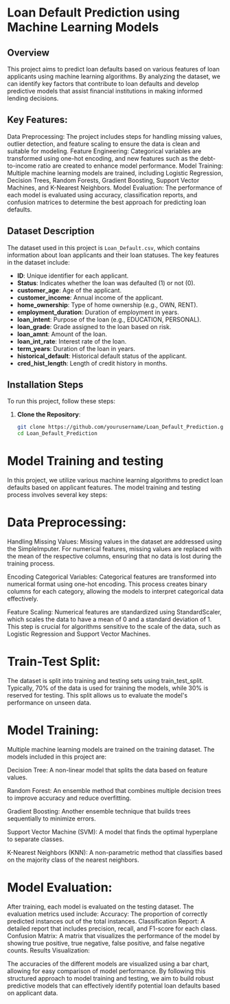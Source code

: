 # Loan Default Prediction using Machine Learning Models

## Overview
This project aims to predict loan defaults based on various features of loan applicants using machine learning algorithms. By analyzing the dataset, we can identify key factors that contribute to loan defaults and develop predictive models that assist financial institutions in making informed lending decisions.

## Key Features:
Data Preprocessing: The project includes steps for handling missing values, outlier detection, and feature scaling to ensure the data is clean and suitable for modeling.
Feature Engineering: Categorical variables are transformed using one-hot encoding, and new features such as the debt-to-income ratio are created to enhance model performance.
Model Training: Multiple machine learning models are trained, including Logistic Regression, Decision Trees, Random Forests, Gradient Boosting, Support Vector Machines, and K-Nearest Neighbors.
Model Evaluation: The performance of each model is evaluated using accuracy, classification reports, and confusion matrices to determine the best approach for predicting loan defaults.

## Dataset Description
The dataset used in this project is `Loan_Default.csv`, which contains information about loan applicants and their loan statuses. The key features in the dataset include:

- **ID**: Unique identifier for each applicant.
- **Status**: Indicates whether the loan was defaulted (1) or not (0).
- **customer_age**: Age of the applicant.
- **customer_income**: Annual income of the applicant.
- **home_ownership**: Type of home ownership (e.g., OWN, RENT).
- **employment_duration**: Duration of employment in years.
- **loan_intent**: Purpose of the loan (e.g., EDUCATION, PERSONAL).
- **loan_grade**: Grade assigned to the loan based on risk.
- **loan_amnt**: Amount of the loan.
- **loan_int_rate**: Interest rate of the loan.
- **term_years**: Duration of the loan in years.
- **historical_default**: Historical default status of the applicant.
- **cred_hist_length**: Length of credit history in months.

## Installation Steps
To run this project, follow these steps:

1. **Clone the Repository**:
   ```bash
   git clone https://github.com/yourusername/Loan_Default_Prediction.git
   cd Loan_Default_Prediction

# Model Training and testing
In this project, we utilize various machine learning algorithms to predict loan defaults based on applicant features. The model training and testing process involves several key steps:

# Data Preprocessing:

Handling Missing Values: Missing values in the dataset are addressed using the SimpleImputer. For numerical features, missing values are replaced with the mean of the respective columns, ensuring that no data is lost during the training process.

Encoding Categorical Variables: Categorical features are transformed into numerical format using one-hot encoding. This process creates binary columns for each category, allowing the models to interpret categorical data effectively.

Feature Scaling: Numerical features are standardized using StandardScaler, which scales the data to have a mean of 0 and a standard deviation of 1. This step is crucial for algorithms sensitive to the scale of the data, such as Logistic Regression and Support Vector Machines.

# Train-Test Split:

The dataset is split into training and testing sets using train_test_split. Typically, 70% of the data is used for training the models, while 30% is reserved for testing. This split allows us to evaluate the model's performance on unseen data.
# Model Training:

Multiple machine learning models are trained on the training dataset. The models included in this project are:

Decision Tree: A non-linear model that splits the data based on feature values.

Random Forest: An ensemble method that combines multiple decision trees to improve accuracy and reduce overfitting.

Gradient Boosting: Another ensemble technique that builds trees sequentially to minimize errors.

Support Vector Machine (SVM): A model that finds the optimal hyperplane to separate classes.

K-Nearest Neighbors (KNN): A non-parametric method that classifies based on the majority class of the nearest neighbors.
# Model Evaluation:

After training, each model is evaluated on the testing dataset. The evaluation metrics used include:
Accuracy: The proportion of correctly predicted instances out of the total instances.
Classification Report: A detailed report that includes precision, recall, and F1-score for each class.
Confusion Matrix: A matrix that visualizes the performance of the model by showing true positive, true negative, false positive, and false negative counts.
Results Visualization:

The accuracies of the different models are visualized using a bar chart, allowing for easy comparison of model performance.
By following this structured approach to model training and testing, we aim to build robust predictive models that can effectively identify potential loan defaults based on applicant data.
